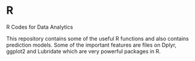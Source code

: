 # R
R Codes for Data Analytics

This repository contains some of the useful R functions and also contains prediction models.
Some of the important features are files on Dplyr, ggplot2 and Lubridate which are very powerful packages in R.
